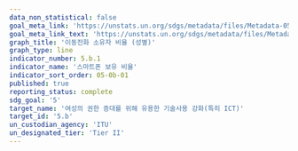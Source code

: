 ```yaml
---
data_non_statistical: false
goal_meta_link: 'https://unstats.un.org/sdgs/metadata/files/Metadata-05-0b-01.pdf'
goal_meta_link_text: 'https://unstats.un.org/sdgs/metadata/files/Metadata-05-0b-01.pdf'
graph_title: '이동전화 소유자 비율 (성별)'
graph_type: line
indicator_number: 5.b.1
indicator_name: '스마트폰 보유 비율'
indicator_sort_order: 05-0b-01
published: true
reporting_status: complete
sdg_goal: '5'
target_name: '여성의 권한 증대를 위해 유용한 기술사용 강화(특히 ICT)'
target_id: '5.b'
un_custodian_agency: 'ITU'
un_designated_tier: 'Tier II'
---
```

